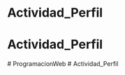 # Actividad_Perfil
# Actividad_Perfil
#   P r o g r a m a c i o n W e b  
 #   A c t i v i d a d _ P e r f i l  
 